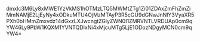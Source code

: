 dmxlc3M6Ly8xMWE1YzVkMS1hOTMzLTQ5MWMtZTg1Zi01ZDAxZmFhZmZiMmNAMjE2LjEyNy4xODkuMTU4OjMzMTAyP3R5cGU9dGNwJnNlY3VyaXR5PXh0bHMmZmxvdz14dGxzLXJwcngtZGlyZWN0I1ZMRVNTLVRDUAp0cm9qYW46Ly9PbW1KQXM1YVNTQDIxNi4xMjcuMTg5LjE1ODozNDgyMCN0cm9qYW4=
